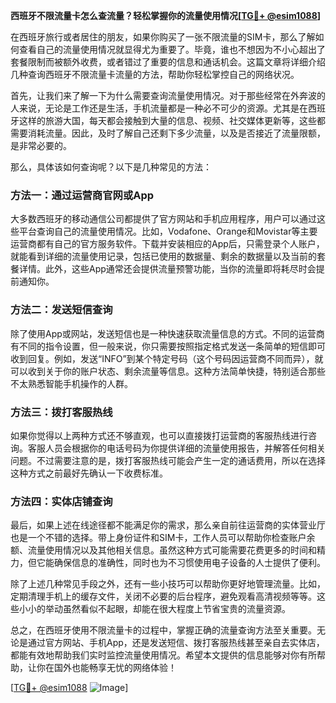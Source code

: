 **西班牙不限流量卡怎么查流量？轻松掌握你的流量使用情况[[TG💪+ @esim1088](https://t.me/s/esim1088)]**

在西班牙旅行或者居住的朋友，如果你购买了一张不限流量的SIM卡，那么了解如何查看自己的流量使用情况就显得尤为重要了。毕竟，谁也不想因为不小心超出了套餐限制而被额外收费，或者错过了重要的信息和通话机会。这篇文章将详细介绍几种查询西班牙不限流量卡流量的方法，帮助你轻松掌控自己的网络状况。

首先，让我们来了解一下为什么需要查询流量使用情况。对于那些经常在外奔波的人来说，无论是工作还是生活，手机流量都是一种必不可少的资源。尤其是在西班牙这样的旅游大国，每天都会接触到大量的信息、视频、社交媒体更新等，这些都需要消耗流量。因此，及时了解自己还剩下多少流量，以及是否接近了流量限额，是非常必要的。

那么，具体该如何查询呢？以下是几种常见的方法：

### 方法一：通过运营商官网或App

大多数西班牙的移动通信公司都提供了官方网站和手机应用程序，用户可以通过这些平台查询自己的流量使用情况。比如，Vodafone、Orange和Movistar等主要运营商都有自己的官方服务软件。下载并安装相应的App后，只需登录个人账户，就能看到详细的流量使用记录，包括已使用的数据量、剩余的数据量以及当前的套餐详情。此外，这些App通常还会提供流量预警功能，当你的流量即将耗尽时会提前通知你。

### 方法二：发送短信查询

除了使用App或网站，发送短信也是一种快速获取流量信息的方式。不同的运营商有不同的指令设置，但一般来说，你只需要按照指定格式发送一条简单的短信即可收到回复。例如，发送“INFO”到某个特定号码（这个号码因运营商不同而异），就可以收到关于你的账户状态、剩余流量等信息。这种方法简单快捷，特别适合那些不太熟悉智能手机操作的人群。

### 方法三：拨打客服热线

如果你觉得以上两种方式还不够直观，也可以直接拨打运营商的客服热线进行咨询。客服人员会根据你的电话号码为你提供详细的流量使用报告，并解答任何相关问题。不过需要注意的是，拨打客服热线可能会产生一定的通话费用，所以在选择这种方式之前最好先确认一下收费标准。

### 方法四：实体店铺查询

最后，如果上述在线途径都不能满足你的需求，那么亲自前往运营商的实体营业厅也是一个不错的选择。带上身份证件和SIM卡，工作人员可以帮助你检查账户余额、流量使用情况以及其他相关信息。虽然这种方式可能需要花费更多的时间和精力，但它能确保信息的准确性，同时也为不习惯使用电子设备的人士提供了便利。

除了上述几种常见手段之外，还有一些小技巧可以帮助你更好地管理流量。比如，定期清理手机上的缓存文件，关闭不必要的后台程序，避免观看高清视频等等。这些小小的举动虽然看似不起眼，却能在很大程度上节省宝贵的流量资源。

总之，在西班牙使用不限流量卡的过程中，掌握正确的流量查询方法至关重要。无论是通过官方网站、手机App，还是发送短信、拨打客服热线甚至亲自去实体店，都能有效地帮助我们实时监控流量使用情况。希望本文提供的信息能够对你有所帮助，让你在国外也能畅享无忧的网络体验！

[[TG💪+ @esim1088](https://t.me/s/esim1088) ![Image](https://i.postimg.cc/4NQfJmqS/Snipaste-2025-05-13-00-14-12.png)]